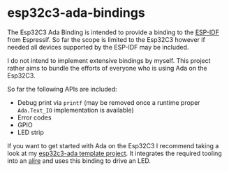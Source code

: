 # esp32c3-ada-bindings

The Esp32C3 Ada Binding is intended to provide a binding to the
[ESP-IDF](https://github.com/espressif/esp-idf) from Espressif.
So far the scope is limited to the Esp32C3 however if needed all
devices supported by the ESP-IDF may be included.

I do not intend to implement extensive bindings by myself. This
project rather aims to bundle the efforts of everyone who is
using Ada on the Esp32C3.

So far the following APIs are included:

 - Debug print via `printf` (may be removed once a runtime
   proper `Ada.Text_IO` implementation is available)
 - Error codes
 - GPIO
 - LED strip

If you want to get started with Ada on the Esp32C3 I recommend
taking a look at my [esp32c3-ada template project](https://github.com/jklmnn/esp32c3-ada).
It integrates the required tooling into an [alire](https://github.com/alire-project/alire)
and uses this binding to drive an LED.
